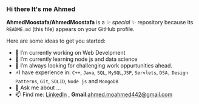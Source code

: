 ### Hi there It's me Ahmed

**AhmedMoostafa/AhmedMoostafa** is a ✨ _special_ ✨ repository because its `README.md` (this file) appears on your GitHub profile.

Here are some ideas to get you started:

- 🔭 I’m currently working on Web Develpment
- 🌱 I’m currently learning node js and data science
- 🌋 I’m always looking for challenging work oppurtunities ahead.
- ⚡I have experience in: `C++`, `Java`, `SQL`, `MySQL`,`JSP`, `Servlets`, `DSA,` `Design Patterns`, `Git`,  `SOLID`, `Node js` and `MongoDB`
- 💬 Ask me about ...
- 📫 Find me: [LinkedIn](www.linkedin.com/in/ahmed-mostafa-565023192) , **Gmail**:ahmed.moahmed442@gmail.com
